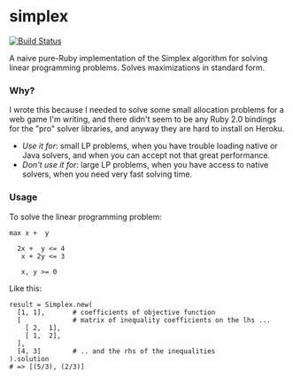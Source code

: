 
simplex
=======

[![Build Status](https://travis-ci.org/danlucraft/simplex.png)](https://travis-ci.org/danlucraft/simplex)

A naive pure-Ruby implementation of the Simplex algorithm for solving linear programming problems. Solves maximizations in standard form.

### Why?

I wrote this because I needed to solve some small allocation problems for a web game I'm writing, 
and there didn't seem to be any Ruby 2.0 bindings for the "pro" solver libraries, 
and anyway they are hard to install on Heroku.

 * *Use it for*: small LP problems, when you have trouble loading native or Java solvers,
     and when you can accept not that great performance. 
 * *Don't use it for*: large LP problems, when you have access to native solvers, when you need very fast solving time.

### Usage

To solve the linear programming problem:

    max x +  y

      2x +  y <= 4
       x + 2y <= 3

       x, y >= 0

Like this:

    result = Simplex.new(
      [1, 1],       # coefficients of objective function
      [             # matrix of inequality coefficients on the lhs ...
        [ 2,  1],
        [ 1,  2],
      ],
      [4, 3]        # .. and the rhs of the inequalities
    ).solution
    # => [(5/3), (2/3)]

